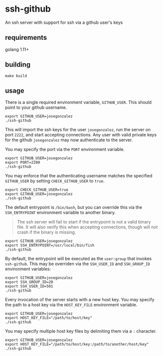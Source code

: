 # ssh-github

An ssh server with support for ssh via a github user's keys

## requirements

golang 1.11+

## building

```shell
make build
```

## usage

There is a single required environment variable, `GITHUB_USER`. This should point to your github username.

```shell
export GITHUB_USER=josegonzalez
./ssh-github
```

This will import the ssh keys for the user `josegonzalez`, run the server on port `2222`, and start accepting connections. Any user with valid private keys for the github `josegonzalez` may now authenticate to the server.

You may specify the port via the `PORT` environment variable.

```shell
export GITHUB_USER=josegonzalez
export PORT=2200
./ssh-github
```

You may enforce that the authenticating username matches the specified `GITHUB_USER` by setting `CHECK_GITHUB_USER` to `true`.

```shell
export CHECK_GITHUB_USER=true
export GITHUB_USER=josegonzalez
./ssh-github
```

The default entrypoint is `/bin/bash`, but you can override this via the `SSH_ENTRYPOINT` environment variable to another binary. 

> The ssh server will fail to start if the entrypoint is not a valid binary file. It will also verify this when accepting connections, though will not crash if the binary is missing.

```shell
export GITHUB_USER=josegonzalez
export SSH_ENTRYPOINT=/usr/local/bin/fish
./ssh-github
```

By default, the entrypoint will be executed as the `user:group` that invokes `ssh-github`. This may be overriden via the `SSH_USER_ID` and `SSH_GROUP_ID` environment variables:

```shell
export GITHUB_USER=josegonzalez
export SSH_GROUP_ID=20
export SSH_USER_ID=501
./ssh-github
```

Every invocation of the server starts with a new host key. You may specify the path to a host key via the `HOST_KEY_FILE` environment variable.

```shell
export GITHUB_USER=josegonzalez
export HOST_KEY_FILE="/path/to/host/key"
./ssh-github
```

You may specify multiple host key files by delimiting them via a `:` character.

```shell
export GITHUB_USER=josegonzalez
export HOST_KEY_FILE="/path/to/host/key:/path/to/another/host/key"
./ssh-github
```

